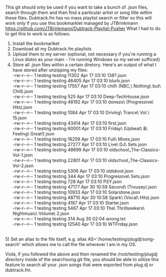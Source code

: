 This git should only be used if you want to take a bunch of .json files, search through them and then find a particular artist or 
song title within these files. Dubtrack.fm has no mass playlist search or filter so this will work only if you use this bookmarklet managed by JTBrinkmann https://github.com/JTBrinkmann/Dubtrack-Playlist-Pusher
What I had to do to get this to work is as follows:
1) Install the bookmarlket<br>
2) Download all my Dubtrack.fm playlists<br>
3) Upload them to my server (optional, not necessary if you're running a Linux distro as your main - I'm running Windows so my server sufficed)<br>
4) Store all .json files within a certain diretory. Here's an output of what I have stored after unzipping my files:<br>
-rw-r--r-- 1 testing testing 11302 Apr 17 03:10 138?.json<br>
-rw-r--r-- 1 testing testing 46405 Apr 17 03:10 blurb.json<br>
-rw-r--r-- 1 testing testing 17557 Apr 17 03:10 chill\ (NBC,\ Nothing\ but\ Chill).json<br>
-rw-r--r-- 1 testing testing   525 Apr 17 03:10 Deep-TechHouse.json<br>
-rw-r--r-- 1 testing testing 48192 Apr 17 03:10 donezo\ (Progressive\ Hits).json<br>
-rw-r--r-- 1 testing testing  1084 Apr 17 03:10 Driving\ Trance\ Vol.\ 15.json<br>
-rw-r--r-- 1 testing testing 43414 Apr 17 03:10 first.json<br>
-rw-r--r-- 1 testing testing 60001 Apr 17 03:10 Friday\ (Upbeat\ &\ Feeling\ Great!).json<br>
-rw-r--r-- 1 testing testing 16259 Apr 17 03:10 Full\ Mixes.json<br>
-rw-r--r-- 1 testing testing 27277 Apr 17 03:10 Live\ DJ\ Sets.json<br>
-rw-r--r-- 1 testing testing 48699 Apr 17 03:10 oldschool_The-Classics-Vol-1.json<br>
-rw-r--r-- 1 testing testing 22801 Apr 17 03:10 oldschool_The-Classics-Vol-2.json<br>
-rw-r--r-- 1 testing testing  5306 Apr 17 03:10 oldskool.json<br>
-rw-r--r-- 1 testing testing   344 Apr 17 03:10 Progressive\ Sets.json<br>
-rw-r--r-- 1 testing testing   728 Apr 17 03:10 PSY.json<br>
-rw-r--r-- 1 testing testing 47177 Apr 30 10:59 Second\ (Trousey).json<br>
-rw-r--r-- 1 testing testing 10933 Apr 17 03:10 Solarstone.json<br>
-rw-r--r-- 1 testing testing 48710 Apr 30 10:58 Spark\ (Vocal\ Hits).json<br>
-rw-r--r-- 1 testing testing  4187 Apr 17 03:10 Starter.json<br>
-rw-r--r-- 1 testing testing  5467 Apr 17 03:10 The\ Thrillseekers\ Nightmusic\ Volume\ 2.json<br>
-rw-r--r-- 1 testing testing   314 Aug 30 02:04 wrong.txt<br>
-rw-r--r-- 1 testing testing 12540 Apr 17 03:10 WTFriday.json<br>
<br>
5) Set an alias to the file itself, e.g. alias AS='/home/testing/plugdj/song-search' which allows me to call the file wherever I am in my OS.

Viola, if you followed the above and then renamed the /root/testing/plugdj directory inside of the searchsong.git file, you should be able to utilize this feature to search all your .json songs that were exported from plug.dj or dubtrack.fm. 
